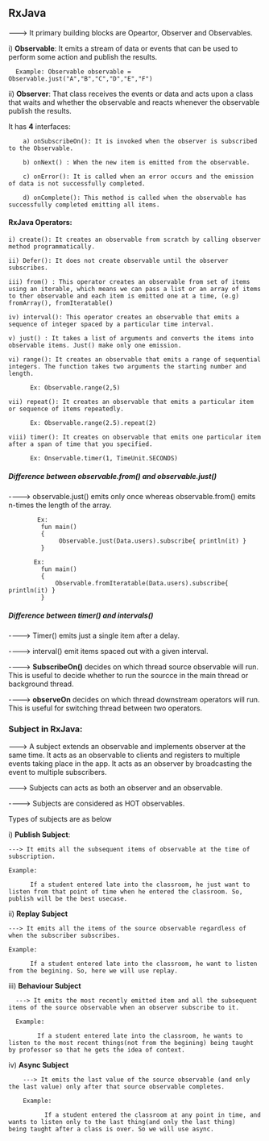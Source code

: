 ## RxJava

---> It primary building blocks are Opeartor, Observer and Observables.

i) **Observable**: It emits a stream of data or events that can be used to perform some action and publish the results.

      Example: Observable observable = Observable.just("A","B","C","D","E","F")

ii) **Observer**: That class receives the events or data and acts upon a class that waits and whether the observable and reacts whenever the observable publish the results.

It has **4** interfaces:

        a) onSubscribeOn(): It is invoked when the observer is subscribed to the Observable.
        
        b) onNext() : When the new item is emitted from the observable.
        
        c) onError(): It is called when an error occurs and the emission of data is not successfully completed.
        
        d) onComplete(): This method is called when the observable has successfully completed emitting all items.

#### RxJava Operators:

    i) create(): It creates an observable from scratch by calling observer method programmatically.

    ii) Defer(): It does not create observable until the observer subscribes.

    iii) from() : This operator creates an observable from set of items using an iterable, which means we can pass a list or an array of items to ther observable and each item is emitted one at a time, (e.g) fromArray(), fromIteratable()

    iv) interval(): This operator creates an observable that emits a sequence of integer spaced by a particular time interval.

    v) just() : It takes a list of arguments and converts the items into observable items. Just() make only one emission.

    vi) range(): It creates an observable that emits a range of sequential integers. The function takes two arguments the starting number and length.

          Ex: Observable.range(2,5)

    vii) repeat(): It creates an observable that emits a particular item or sequence of items repeatedly.

          Ex: Observable.range(2.5).repeat(2)

    viii) timer(): It creates on observable that emits one particular item after a span of time that you specified.

          Ex: Onservable.timer(1, TimeUnit.SECONDS)


##### Difference between observable.from() and observable.just()

----> observable.just() emits only once whereas observable.from() emits n-times the length of the array.

            Ex: 
             fun main()
             {
                  Observable.just(Data.users).subscribe{ println(it) }
             }
      
           Ex: 
             fun main()
             {
                 Observable.fromIteratable(Data.users).subscribe{ println(it) } 
             }

##### Difference between timer() and intervals()

----> Timer() emits just a single item after a delay.

----> interval() emit items spaced out with a given interval.


----> **SubscribeOn()** decides on which thread source observable will run. This is useful to decide whether to run the sourcce in the main thread or background thread.

----> **observeOn** decides on which thread downstream operators will run. This is useful for switching thread between two operators.

### Subject in RxJava:

---> A subject extends an observable and implements observer at the same time. It acts as an observable to clients and registers to multiple events taking place in the app. It acts as an observer by broadcasting the event to multiple subscribers.

 ---> Subjects can acts as both an observer and an observable.

 ----> Subjects are considered as HOT observables.

  Types of subjects are as below

  i) **Publish Subject**:

    ---> It emits all the subsequent items of observable at the time of subscription.

    Example: 

          If a student entered late into the classroom, he just want to listen from that point of time when he entered the classroom. So, publish will be the best usecase.

  ii) **Replay Subject**

    ---> It emits all the items of the source observable regardless of when the subscriber subscribes.

    Example:

          If a student entered late into the classroom, he want to listen from the begining. So, here we will use replay.

  iii) **Behaviour Subject**     

      ---> It emits the most recently emitted item and all the subsequent items of the source observable when an observer subscribe to it.

      Example:

            If a student entered late into the classroom, he wants to listen to the most recent things(not from the begining) being taught             by professor so that he gets the idea of context.

  iv) **Async Subject**

        ---> It emits the last value of the source observable (and only the last value) only after that source observable completes.

        Example:

              If a student entered the classroom at any point in time, and wants to listen only to the last thing(and only the last thing)                being taught after a class is over. So we will use async.
  
